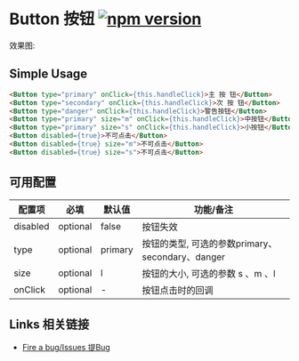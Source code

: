 # Button 按钮 [![npm version](https://badge.fury.io/js/tingle-button.svg)](http://badge.fury.io/js/tingle-button)

效果图:


## Simple Usage

```html
<Button type="primary" onClick={this.handleClick}>主 按 钮</Button>
<Button type="secondary" onClick={this.handleClick}>次 按 钮</Button>
<Button type="danger" onClick={this.handleClick}>警告按钮</Button>
<Button type="primary" size="m" onClick={this.handleClick}>中按钮</Button>
<Button type="primary" size="s" onClick={this.handleClick}>小按钮</Button>
<Button disabled={true}>不可点击</Button>
<Button disabled={true} size="m">不可点击</Button>
<Button disabled={true} size="s">不可点击</Button>
```

## 可用配置

| 配置项 | 必填 | 默认值 | 功能/备注 |
|---|----|---|----|
|disabled| optional |false|按钮失效|
|type| optional |primary|按钮的类型, 可选的参数primary、secondary、danger|
|size| optional |l|按钮的大小, 可选的参数 s 、m 、l|
|onClick|optional|-|按钮点击时的回调|


## Links 相关链接

- [Fire a bug/Issues 提Bug](https://github.com/tinglejs/tingle-button/issues)